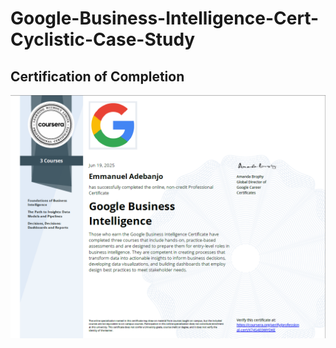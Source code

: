# Google-Business-Intelligence-Cert-Cyclistic-Case-Study


## Certification of Completion
![Certificate of Completion 1](./cert.png)
